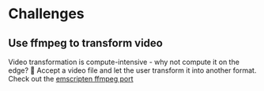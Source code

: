# Challenges

## Use ffmpeg to transform video
Video transformation is compute-intensive - why not compute it on the edge? 🤔
Accept a video file and let the user transform it into another format. 
Check out the [emscripten ffmpeg port](https://github.com/Kagami/ffmpeg.js/)
